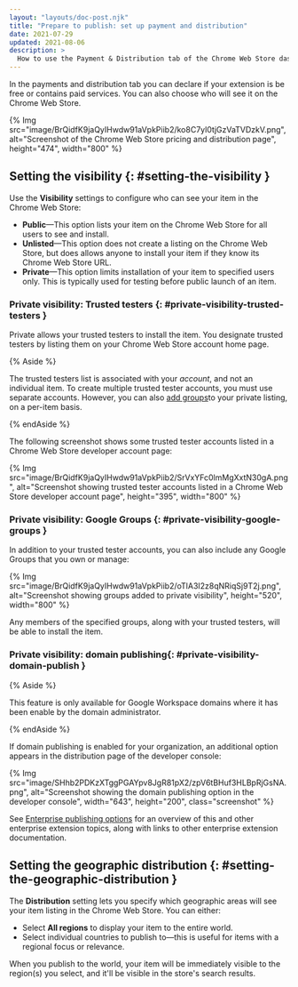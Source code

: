 ```yaml
---
layout: "layouts/doc-post.njk"
title: "Prepare to publish: set up payment and distribution"
date: 2021-07-29
updated: 2021-08-06
description: >
  How to use the Payment & Distribution tab of the Chrome Web Store dashboard.
---
```


In the payments and distribution tab you can declare if your extension is be free or contains paid services. You can also choose who will see it on the Chrome Web Store.

{% Img src="image/BrQidfK9jaQyIHwdw91aVpkPiib2/ko8C7yl0tjGzVaTVDzkV.png", alt="Screenshot of the Chrome Web Store pricing and distribution page", height="474", width="800" %}

## Setting the visibility {: #setting-the-visibility }

Use the **Visibility** settings to configure who can see your item in the Chrome Web Store:

- **Public**—This option lists your item on the Chrome Web Store for all users to see and install.
- **Unlisted**—This option does not create a listing on the Chrome Web Store, but does allows
  anyone to install your item if they know its Chrome Web Store URL.
- **Private**—This option limits installation of your item to specified users only. This is
  typically used for testing before public launch of an item.

### Private visibility: Trusted testers {: #private-visibility-trusted-testers }

Private allows your trusted testers to install the item. You designate trusted testers by listing
them on your Chrome Web Store account home page.

{% Aside %}

The trusted testers list is associated with your _account_, and not an individual item. To create
multiple trusted tester accounts, you must use separate accounts. However, you can also [add
groups][1]to your private listing, on a per-item basis.

{% endAside %}

The following screenshot shows some trusted tester accounts listed in a Chrome Web Store developer
account page:

{% Img src="image/BrQidfK9jaQyIHwdw91aVpkPiib2/SrVxYFc0lmMgXxtN30gA.png",
       alt="Screenshot showing trusted tester accounts listed in a Chrome Web Store developer account page",
       height="395", width="800" %}

### Private visibility: Google Groups {: #private-visibility-google-groups }

In addition to your trusted tester accounts, you can also include any Google Groups that you own or
manage:

{% Img src="image/BrQidfK9jaQyIHwdw91aVpkPiib2/oTlA3I2z8qNRiqSj9T2j.png",
       alt="Screenshot showing groups added to private visibility", height="520", width="800" %}

Any members of the specified groups, along with your trusted testers, will be able to install the
item.

### Private visibility: domain publishing{: #private-visibility-domain-publish }

{% Aside %}

This feature is only available for Google Workspace domains where it has been enable by the domain
administrator.

{% endAside %}

If domain publishing is enabled for your organization, an additional option appears in the
distribution page of the developer console:

{% Img src="image/SHhb2PDKzXTggPGAYpv8JgR81pX2/zpV6tBHuf3HLBpRjGsNA.png", alt="Screenshot showing
the domain publishing option in the developer console", width="643", height="200", class="screenshot" %}

See [Enterprise publishing options][domain-publishing-overview] for an overview of this and other
enterprise extension topics, along with links to other enterprise extension documentation.

## Setting the geographic distribution {: #setting-the-geographic-distribution }

The **Distribution** setting lets you specify which geographic areas will see your item listing in
the Chrome Web Store. You can either:

- Select **All regions** to display your item to the entire world.
- Select individual countries to publish to—this is useful for items with a regional focus or
  relevance.

When you publish to the world, your item will be immediately visible to the region(s) you select,
and it'll be visible in the store's search results.

[1]: #private-visibility-groups
[domain-publishing-overview]: /docs/webstore/cws-enterprise/
